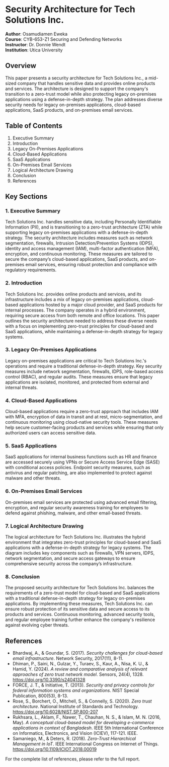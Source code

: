 # Security Architecture for Tech Solutions Inc.

**Author**: Osamudiamen Eweka  
**Course**: CYB-653-Z1 Securing and Defending Networks  
**Instructor**: Dr. Donnie Wendt  
**Institution**: Utica University

## Overview

This paper presents a security architecture for Tech Solutions Inc., a mid-sized company that handles sensitive data and provides online products and services. The architecture is designed to support the company's transition to a zero-trust model while also protecting legacy on-premises applications using a defense-in-depth strategy. The plan addresses diverse security needs for legacy on-premises applications, cloud-based applications, SaaS products, and on-premises email services.

## Table of Contents

1. Executive Summary
2. Introduction
3. Legacy On-Premises Applications
4. Cloud-Based Applications
5. SaaS Applications
6. On-Premises Email Services
7. Logical Architecture Drawing
8. Conclusion
9. References

## Key Sections

### 1. Executive Summary
Tech Solutions Inc. handles sensitive data, including Personally Identifiable Information (PII), and is transitioning to a zero-trust architecture (ZTA) while supporting legacy on-premises applications with a defense-in-depth strategy. The security architecture includes measures such as network segmentation, firewalls, Intrusion Detection/Prevention Systems (IDPS), identity and access management (IAM), multi-factor authentication (MFA), encryption, and continuous monitoring. These measures are tailored to secure the company’s cloud-based applications, SaaS products, and on-premises email services, ensuring robust protection and compliance with regulatory requirements.

### 2. Introduction
Tech Solutions Inc. provides online products and services, and its infrastructure includes a mix of legacy on-premises applications, cloud-based applications hosted by a major cloud provider, and SaaS products for internal processes. The company operates in a hybrid environment, requiring secure access from both remote and office locations. This paper outlines the security architecture needed to address these diverse needs with a focus on implementing zero-trust principles for cloud-based and SaaS applications, while maintaining a defense-in-depth strategy for legacy systems.

### 3. Legacy On-Premises Applications
Legacy on-premises applications are critical to Tech Solutions Inc.'s operations and require a traditional defense-in-depth strategy. Key security measures include network segmentation, firewalls, IDPS, role-based access control (RBAC), and regular audits. These measures ensure that legacy applications are isolated, monitored, and protected from external and internal threats.

### 4. Cloud-Based Applications
Cloud-based applications require a zero-trust approach that includes IAM with MFA, encryption of data in transit and at rest, micro-segmentation, and continuous monitoring using cloud-native security tools. These measures help secure customer-facing products and services while ensuring that only authorized users can access sensitive data.

### 5. SaaS Applications
SaaS applications for internal business functions such as HR and finance are accessed securely using VPNs or Secure Access Service Edge (SASE) with conditional access policies. Endpoint security measures, such as antivirus and regular patching, are also implemented to protect against malware and other threats.

### 6. On-Premises Email Services
On-premises email services are protected using advanced email filtering, encryption, and regular security awareness training for employees to defend against phishing, malware, and other email-based threats.

### 7. Logical Architecture Drawing
The logical architecture for Tech Solutions Inc. illustrates the hybrid environment that integrates zero-trust principles for cloud-based and SaaS applications with a defense-in-depth strategy for legacy systems. The diagram includes key components such as firewalls, VPN servers, IDPS, network segmentation, and secure access gateways to ensure comprehensive security across the company’s infrastructure.

### 8. Conclusion
The proposed security architecture for Tech Solutions Inc. balances the requirements of a zero-trust model for cloud-based and SaaS applications with a traditional defense-in-depth strategy for legacy on-premises applications. By implementing these measures, Tech Solutions Inc. can ensure robust protection of its sensitive data and secure access to its products and services. Continuous monitoring, advanced security tools, and regular employee training further enhance the company's resilience against evolving cyber threats.

## References

- Bhardwaj, A., & Goundar, S. (2017). *Security challenges for cloud-based email infrastructure*. Network Security, 2017(11), 8-11.
- Dhiman, P., Saini, N., Gulzar, Y., Turaev, S., Kaur, A., Nisa, K. U., & Hamid, Y. (2024). *A review and comparative analysis of relevant approaches of zero trust network model*. Sensors, 24(4), 1328. https://doi.org/10.3390/s24041328
- FORCE, J. T., & Initiative, T. (2013). *Security and privacy controls for federal information systems and organizations*. NIST Special Publication, 800(53), 8-13.
- Rose, S., Borchert, O., Mitchell, S., & Connelly, S. (2020). *Zero trust architecture*. National Institute of Standards and Technology. https://doi.org/10.6028/NIST.SP.800-207
- Rukhsara, L., Aklam, F., Nawer, T., Chauhan, N. S., & Islam, M. N. (2016, May). *A conceptual cloud-based model for developing e-commerce applications in context of Bangladesh*. IEEE 5th International Conference on Informatics, Electronics, and Vision (ICIEV), 117-121. IEEE.
- Samaniego, M., & Deters, R. (2018). *Zero-Trust Hierarchical Management in IoT*. IEEE International Congress on Internet of Things. https://doi.org/10.1109/ICIOT.2018.00019

For the complete list of references, please refer to the full report.
